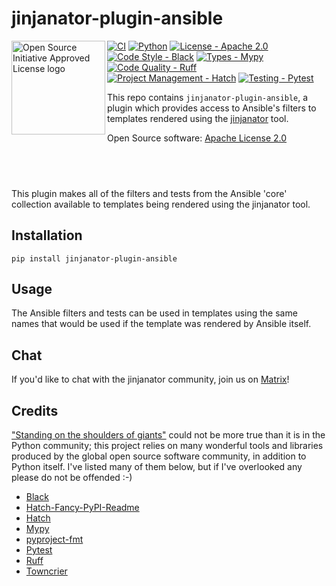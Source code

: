 # jinjanator-plugin-ansible

<a href="https://opensource.org"><img height="150" align="left" src="https://opensource.org/files/OSIApprovedCropped.png" alt="Open Source Initiative Approved License logo"></a>
[![CI](https://github.com/kpfleming/jinjanator-plugin-ansible/actions/workflows/ci.yml/badge.svg?branch=main)](https://github.com/kpfleming/jinjanator-plugin-ansible/actions/workflows/ci.yml)
[![Python](https://img.shields.io/badge/python-3.9+-blue.svg)](https://www.python.org/downloads/release/python-3912/)
[![License - Apache 2.0](https://img.shields.io/badge/License-Apache%202.0-9400d3.svg)](https://spdx.org/licenses/Apache-2.0.html)
[![Code Style - Black](https://img.shields.io/badge/Code%20Style-Black-000000.svg)](https://github.com/psf/black)
[![Types - Mypy](https://img.shields.io/badge/Types-Mypy-blue.svg)](https://github.com/python/mypy)
[![Code Quality - Ruff](https://img.shields.io/badge/Code%20Quality-Ruff-red.svg)](https://github.com/astral-sh/ruff)
[![Project Management - Hatch](https://img.shields.io/badge/Project%20Management-Hatch-purple.svg)](https://github.com/pypa/hatch)
[![Testing - Pytest](https://img.shields.io/badge/Testing-Pytest-orange.svg)](https://github.com/pytest-dev/pytest)

This repo contains `jinjanator-plugin-ansible`, a plugin which
provides access to Ansible's filters to templates rendered using the
[jinjanator](https://github.com/kpfleming/jinjanator) tool.

Open Source software: [Apache License 2.0](https://spdx.org/licenses/Apache-2.0.html)

## &nbsp;
<!-- fancy-readme start -->

This plugin makes all of the filters and tests from the Ansible 'core'
collection available to templates being rendered using the jinjanator
tool.

## Installation

```
pip install jinjanator-plugin-ansible
```

## Usage

The Ansible filters and tests can be used in templates using the same
names that would be used if the template was rendered by Ansible
itself.
<!-- fancy-readme end -->

## Chat

If you'd like to chat with the jinjanator community, join us on
[Matrix](https://matrix.to/#/#jinjanator:km6g.us)!

## Credits

["Standing on the shoulders of
giants"](https://en.wikipedia.org/wiki/Standing_on_the_shoulders_of_giants)
could not be more true than it is in the Python community; this
project relies on many wonderful tools and libraries produced by the
global open source software community, in addition to Python
itself. I've listed many of them below, but if I've overlooked any
please do not be offended :-)

* [Black](https://pypi.org/project/black)
* [Hatch-Fancy-PyPI-Readme](https://pypi.org/project/hatch-fancy-pypi-readme)
* [Hatch](https://pypi.org/project/hatch)
* [Mypy](https://pypi.org/project/mypy)
* [pyproject-fmt](https://pypi.org/project/pyproject-fmt)
* [Pytest](https://pypi.org/project/pytest)
* [Ruff](https://pypi.org/project/ruff)
* [Towncrier](https://pypi.org/project/towncrier)
